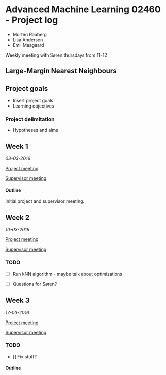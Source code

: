 # Advanced Machine Learning 02460 - Project log 

- Morten Raaberg
- Lisa Andersen
- Emil Maagaard

Weekly meeting with Søren thursdays from 11-12

## Large-Margin Nearest Neighbours

## Project goals
- Insert project goals
- Learning objectives


### Project delimitation
- Hypotheses and aims

## Week 1 
*03-03-2016*

[Project meeting ](/project-meetings/pm-w1.md)

[Supervisor meeting ](/supervisor-meetings/sm-w1.md)

#### Outline
Initial project and supervisor meeting. 



## Week 2
*10-03-2016*

[Project meeting ](/project-meetings/pm-w2.md)

[Supervisor meeting ](/supervisor-meetings/sm-w2.md)

### TODO

- [ ] Run kNN algorithm - maybe talk about optimizations
- [ ] Questions for Søren?


## Week 3
*17-03-2016*

[Project meeting ](/project-meetings/pm-w3.md)

[Supervisor meeting ](/supervisor-meetings/sm-w3.md)

### TODO

- [] Fix stuff?


#### Outline
